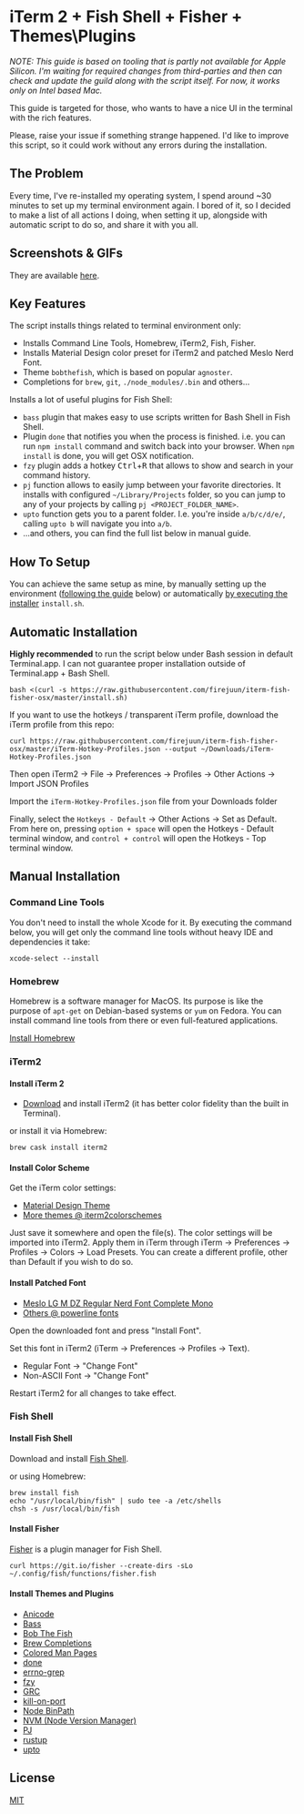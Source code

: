 # iTerm 2 + Fish Shell + Fisher + Themes\Plugins

_NOTE: This guide is based on tooling that is partly not available for Apple Silicon. I'm waiting for required changes from third-parties and then can check and update the guild along with the script itself. For now, it works only on Intel based Mac._

This guide is targeted for those, who wants to have a nice UI in the terminal with the rich features.

Please, raise your issue if something strange happened.
I'd like to improve this script, so it could work without any errors during the installation.

## The Problem

Every time, I've re-installed my operating system, I spend around ~30 minutes to set up my terminal environment again.
I bored of it, so I decided to make a list of all actions I doing, when setting it up, alongside with automatic script to do so, and share it with you all.

## Screenshots & GIFs

They are available [here](./SCREENSHOTS.md).

## Key Features

The script installs things related to terminal environment only:

- Installs Command Line Tools, Homebrew, iTerm2, Fish, Fisher.
- Installs Material Design color preset for iTerm2 and patched Meslo Nerd Font.
- Theme `bobthefish`, which is based on popular `agnoster`.
- Completions for `brew`, `git`, `./node_modules/.bin` and others...

Installs a lot of useful plugins for Fish Shell:

- `bass` plugin that makes easy to use scripts written for Bash Shell in Fish Shell.
- Plugin `done` that notifies you when the process is finished. i.e. you can run `npm install` command and switch back into your browser. When `npm install` is done, you will get OSX notification.
- `fzy` plugin adds a hotkey <kbd>Ctrl</kbd>+<kbd>R</kbd> that allows to show and search in your command history.
- `pj` function allows to easily jump between your favorite directories. It installs with configured `~/Library/Projects` folder, so you can jump to any of your projects by calling `pj <PROJECT_FOLDER_NAME>`.
- `upto` function gets you to a parent folder. I.e. you're inside `a/b/c/d/e/`, calling `upto b` will navigate you into `a/b`.
- ...and others, you can find the full list below in manual guide.

## How To Setup

You can achieve the same setup as mine, by manually setting up the environment ([following the guide](#manual-installation) below) or automatically [by executing the installer](#automatic-installation) `install.sh`.

## Automatic Installation

__Highly recommended__ to run the script below under Bash session in default Terminal.app.
I can not guarantee proper installation outside of Terminal.app + Bash Shell.

```shell
bash <(curl -s https://raw.githubusercontent.com/firejuun/iterm-fish-fisher-osx/master/install.sh)
```

If you want to use the hotkeys / transparent iTerm profile, download the iTerm profile from this repo:
```shell
curl https://raw.githubusercontent.com/firejuun/iterm-fish-fisher-osx/master/iTerm-Hotkey-Profiles.json --output ~/Downloads/iTerm-Hotkey-Profiles.json
```

Then open iTerm2 -> File -> Preferences -> Profiles -> Other Actions -> Import JSON Profiles

Import the `iTerm-Hotkey-Profiles.json` file from your Downloads folder

Finally, select the `Hotkeys - Default` -> Other Actions -> Set as Default. From here on, pressing `option + space` will open the Hotkeys - Default terminal window, and `control + control` will open the Hotkeys - Top terminal window.

## Manual Installation

### Command Line Tools

You don't need to install the whole Xcode for it.
By executing the command below, you will get only the command line tools without heavy IDE and dependencies it take:

```shell
xcode-select --install
```

### Homebrew

Homebrew is a software manager for MacOS.
Its purpose is like the purpose of `apt-get` on Debian-based systems or `yum` on Fedora.
You can install command line tools from there or even full-featured applications.

[Install Homebrew](https://brew.sh)

### iTerm2

#### Install iTerm 2

- [Download](https://www.iterm2.com/downloads.html) and install iTerm2 (it has better color fidelity than the built in Terminal).

or install it via Homebrew:

```shell
brew cask install iterm2
```

#### Install Color Scheme

Get the iTerm color settings:

- [Material Design Theme](https://raw.githubusercontent.com/MartinSeeler/iterm2-material-design/master/material-design-colors.itermcolors)
- [More themes @ iterm2colorschemes](http://iterm2colorschemes.com)

Just save it somewhere and open the file(s).
The color settings will be imported into iTerm2.
Apply them in iTerm through iTerm -> Preferences -> Profiles -> Colors -> Load Presets.
You can create a different profile, other than Default if you wish to do so.

#### Install Patched Font

- [Meslo LG M DZ Regular Nerd Font Complete Mono](https://github.com/ryanoasis/nerd-fonts/blob/25eec835188d2316ef3fe59820950d9f90c5bcf4/patched-fonts/Meslo/M-DZ/Regular/complete/Meslo%20LG%20M%20DZ%20Regular%20Nerd%20Font%20Complete%20Mono.ttf?raw=true)
- [Others @ powerline fonts](https://github.com/ryanoasis/nerd-fonts)

Open the downloaded font and press "Install Font".

Set this font in iTerm2 (iTerm -> Preferences -> Profiles -> Text).

- Regular Font -> "Change Font"
- Non-ASCII Font -> "Change Font"

Restart iTerm2 for all changes to take effect.

### Fish Shell

#### Install Fish Shell

Download and install [Fish Shell](https://fishshell.com).

or using Homebrew:

```shell
brew install fish
echo "/usr/local/bin/fish" | sudo tee -a /etc/shells
chsh -s /usr/local/bin/fish
```

#### Install Fisher

[Fisher](https://github.com/jorgebucaran/fisher) is a plugin manager for Fish Shell.

```shell
curl https://git.io/fisher --create-dirs -sLo ~/.config/fish/functions/fisher.fish
```

#### Install Themes and Plugins

- [Anicode](https://github.com/fisherman/anicode)
- [Bass](https://github.com/edc/bass)
- [Bob The Fish](https://github.com/oh-my-fish/theme-bobthefish)
- [Brew Completions](https://github.com/laughedelic/brew-completions)
- [Colored Man Pages](https://github.com/patrickf3139/colored_man_pages.fish)
- [done](https://github.com/fisherman/done)
- [errno-grep](https://github.com/Shadowigor/plugin-errno-grep)
- [fzy](https://github.com/fisherman/fzy)
- [GRC](https://github.com/oh-my-fish/plugin-grc)
- [kill-on-port](https://github.com/vincentjames501/fish-kill-on-port)
- [Node BinPath](https://github.com/oh-my-fish/plugin-node-binpath)
- [NVM (Node Version Manager)](https://github.com/jorgebucaran/fish-nvm)
- [PJ](https://github.com/oh-my-fish/plugin-pj)
- [rustup](https://github.com/oh-my-fish/plugin-rustup)
- [upto](https://github.com/fisherman/upto)

## License

[MIT](./LICENSE)

